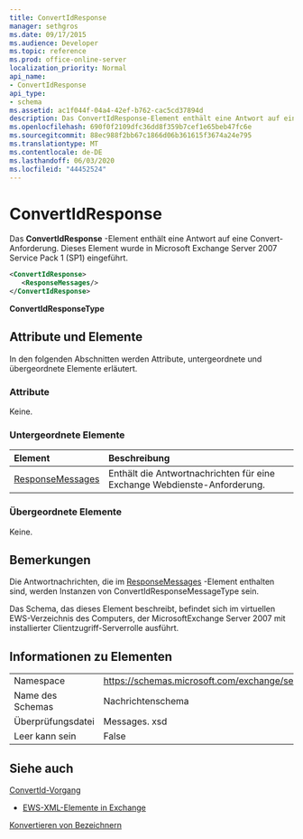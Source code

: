 ```yaml
---
title: ConvertIdResponse
manager: sethgros
ms.date: 09/17/2015
ms.audience: Developer
ms.topic: reference
ms.prod: office-online-server
localization_priority: Normal
api_name:
- ConvertIdResponse
api_type:
- schema
ms.assetid: ac1f044f-04a4-42ef-b762-cac5cd37894d
description: Das ConvertIdResponse-Element enthält eine Antwort auf eine Convert-Anforderung. Dieses Element wurde in Microsoft Exchange Server 2007 Service Pack 1 (SP1) eingeführt.
ms.openlocfilehash: 690f0f2109dfc36dd8f359b7cef1e65beb47fc6e
ms.sourcegitcommit: 88ec988f2bb67c1866d06b361615f3674a24e795
ms.translationtype: MT
ms.contentlocale: de-DE
ms.lasthandoff: 06/03/2020
ms.locfileid: "44452524"
---
```

# <a name="convertidresponse"></a>ConvertIdResponse

Das **ConvertIdResponse** -Element enthält eine Antwort auf eine Convert-Anforderung. Dieses Element wurde in Microsoft Exchange Server 2007 Service Pack 1 (SP1) eingeführt. 
  
```xml
<ConvertIdResponse>
   <ResponseMessages/>
</ConvertIdResponse>
```

 **ConvertIdResponseType**
## <a name="attributes-and-elements"></a>Attribute und Elemente

In den folgenden Abschnitten werden Attribute, untergeordnete und übergeordnete Elemente erläutert.
  
### <a name="attributes"></a>Attribute

Keine.
  
### <a name="child-elements"></a>Untergeordnete Elemente

|**Element**|**Beschreibung**|
|:-----|:-----|
|[ResponseMessages](responsemessages.md) <br/> |Enthält die Antwortnachrichten für eine Exchange Webdienste-Anforderung.  <br/> |
   
### <a name="parent-elements"></a>Übergeordnete Elemente

Keine.
  
## <a name="remarks"></a>Bemerkungen

Die Antwortnachrichten, die im [ResponseMessages](responsemessages.md) -Element enthalten sind, werden Instanzen von ConvertIdResponseMessageType sein. 
  
Das Schema, das dieses Element beschreibt, befindet sich im virtuellen EWS-Verzeichnis des Computers, der MicrosoftExchange Server 2007 mit installierter Clientzugriff-Serverrolle ausführt.
  
## <a name="element-information"></a>Informationen zu Elementen

|||
|:-----|:-----|
|Namespace  <br/> |https://schemas.microsoft.com/exchange/services/2006/messages  <br/> |
|Name des Schemas  <br/> |Nachrichtenschema  <br/> |
|Überprüfungsdatei  <br/> |Messages. xsd  <br/> |
|Leer kann sein  <br/> |False  <br/> |
   
## <a name="see-also"></a>Siehe auch



[ConvertId-Vorgang](convertid-operation.md)


- [EWS-XML-Elemente in Exchange](ews-xml-elements-in-exchange.md)


[Konvertieren von Bezeichnern](https://msdn.microsoft.com/library/a5391746-b6ef-4f48-8fc8-8255258651aa%28Office.15%29.aspx)

